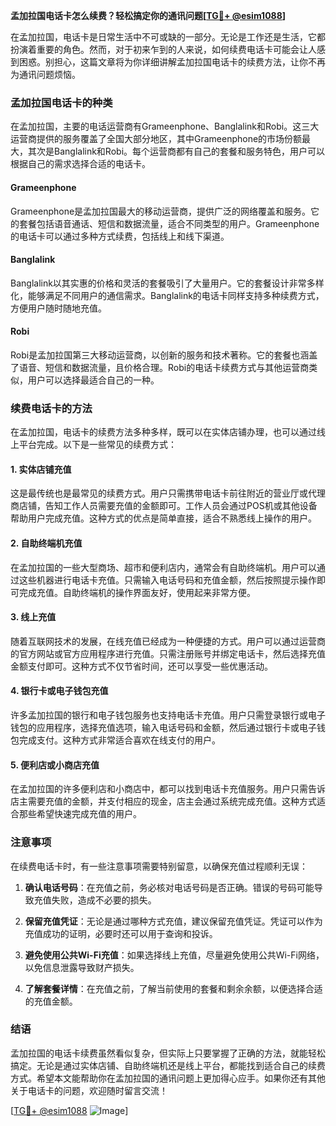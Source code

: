**孟加拉国电话卡怎么续费？轻松搞定你的通讯问题[[TG💪+ @esim1088](https://t.me/s/esim1088)]**

在孟加拉国，电话卡是日常生活中不可或缺的一部分。无论是工作还是生活，它都扮演着重要的角色。然而，对于初来乍到的人来说，如何续费电话卡可能会让人感到困惑。别担心，这篇文章将为你详细讲解孟加拉国电话卡的续费方法，让你不再为通讯问题烦恼。

### 孟加拉国电话卡的种类

在孟加拉国，主要的电话运营商有Grameenphone、Banglalink和Robi。这三大运营商提供的服务覆盖了全国大部分地区，其中Grameenphone的市场份额最大，其次是Banglalink和Robi。每个运营商都有自己的套餐和服务特色，用户可以根据自己的需求选择合适的电话卡。

#### Grameenphone
Grameenphone是孟加拉国最大的移动运营商，提供广泛的网络覆盖和服务。它的套餐包括语音通话、短信和数据流量，适合不同类型的用户。Grameenphone的电话卡可以通过多种方式续费，包括线上和线下渠道。

#### Banglalink
Banglalink以其实惠的价格和灵活的套餐吸引了大量用户。它的套餐设计非常多样化，能够满足不同用户的通信需求。Banglalink的电话卡同样支持多种续费方式，方便用户随时随地充值。

#### Robi
Robi是孟加拉国第三大移动运营商，以创新的服务和技术著称。它的套餐也涵盖了语音、短信和数据流量，且价格合理。Robi的电话卡续费方式与其他运营商类似，用户可以选择最适合自己的一种。

### 续费电话卡的方法

在孟加拉国，电话卡的续费方法多种多样，既可以在实体店铺办理，也可以通过线上平台完成。以下是一些常见的续费方式：

#### 1. 实体店铺充值
这是最传统也是最常见的续费方式。用户只需携带电话卡前往附近的营业厅或代理商店铺，告知工作人员需要充值的金额即可。工作人员会通过POS机或其他设备帮助用户完成充值。这种方式的优点是简单直接，适合不熟悉线上操作的用户。

#### 2. 自助终端机充值
在孟加拉国的一些大型商场、超市和便利店内，通常会有自助终端机。用户可以通过这些机器进行电话卡充值。只需输入电话号码和充值金额，然后按照提示操作即可完成充值。自助终端机的操作界面友好，使用起来非常方便。

#### 3. 线上充值
随着互联网技术的发展，在线充值已经成为一种便捷的方式。用户可以通过运营商的官方网站或官方应用程序进行充值。只需注册账号并绑定电话卡，然后选择充值金额支付即可。这种方式不仅节省时间，还可以享受一些优惠活动。

#### 4. 银行卡或电子钱包充值
许多孟加拉国的银行和电子钱包服务也支持电话卡充值。用户只需登录银行或电子钱包的应用程序，选择充值选项，输入电话号码和金额，然后通过银行卡或电子钱包完成支付。这种方式非常适合喜欢在线支付的用户。

#### 5. 便利店或小商店充值
在孟加拉国的许多便利店和小商店中，都可以找到电话卡充值服务。用户只需告诉店主需要充值的金额，并支付相应的现金，店主会通过系统完成充值。这种方式适合那些希望快速完成充值的用户。

### 注意事项

在续费电话卡时，有一些注意事项需要特别留意，以确保充值过程顺利无误：

1. **确认电话号码**：在充值之前，务必核对电话号码是否正确。错误的号码可能导致充值失败，造成不必要的损失。
   
2. **保留充值凭证**：无论是通过哪种方式充值，建议保留充值凭证。凭证可以作为充值成功的证明，必要时还可以用于查询和投诉。

3. **避免使用公共Wi-Fi充值**：如果选择线上充值，尽量避免使用公共Wi-Fi网络，以免信息泄露导致财产损失。

4. **了解套餐详情**：在充值之前，了解当前使用的套餐和剩余余额，以便选择合适的充值金额。

### 结语

孟加拉国的电话卡续费虽然看似复杂，但实际上只要掌握了正确的方法，就能轻松搞定。无论是通过实体店铺、自助终端机还是线上平台，都能找到适合自己的续费方式。希望本文能帮助你在孟加拉国的通讯问题上更加得心应手。如果你还有其他关于电话卡的问题，欢迎随时留言交流！

[[TG💪+ @esim1088](https://t.me/s/esim1088) ![Image](https://i.postimg.cc/4NQfJmqS/Snipaste-2025-05-13-00-14-12.png)]